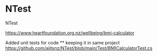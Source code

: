 # NTest
 NTest

https://www.heartfoundation.org.nz/wellbeing/bmi-calculator
 
Added unit tests for code
** keeping it in same project 
https://github.com/ajitsnz/NTest/blob/main/Test/BMICalculatorTest.cs
